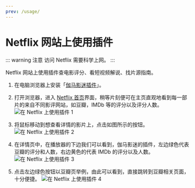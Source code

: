 ```yaml
---
prev: /usage/
---
```


# Netflix 网站上使用插件

::: warning 注意
访问 Netflix 需要科学上网。
:::

Netflix 网站上使用插件查电影评分、看短视频解说、找片源指南。

1. 在电脑浏览器上安装「[伽马影迷插件](/install/)」。

1. 打开浏览器，进入 [Netflix 首页](https://www.netflix.com/browse)界面，稍等片刻便可在主页直观地看到每一部片的来自不同影评网站，如豆瓣，IMDb 等的评分以及评分人数。 ![在 Netflix 上使用插件 1](/assets/usage.netflix.1.png)

1. 将鼠标移动到想查看详情的影片上，点击如图所示的按钮。 ![在 Netflix 上使用插件 2](/assets/usage.netflix.2.jpg)

1. 在详情页中，在播放器的下边我们可以看到，伽马影迷的插件，左边绿色代表豆瓣的评分和人数，右边黄色的代表 IMDb 的评分以及人数。 ![在 Netflix 上使用插件 3](/assets/usage.netflix.3.png)

1. 点击左边绿色按钮以豆瓣页举例，由此可以看到，直接跳转到豆瓣相关页面，十分便捷。 ![在 Netflix 上使用插件 4](/assets/usage.netflix.4.png)
